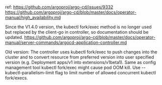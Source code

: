 ref:
https://github.com/argoproj/argo-cd/issues/9332
https://github.com/argoproj/argo-cd/blob/master/docs/operator-manual/high_availability.md

Since the V1.4.0 version, the kubectl fork/exec method is no longer used but replaced by the client-go in controller, so documentation should be updated.
https://github.com/argoproj/argo-cd/blob/master/docs/operator-manual/server-commands/argocd-application-controller.md

Old version:
The controller uses kubectl fork/exec to push changes into the cluster and to convert resource from preferred version into user specified version (e.g. Deployment apps/v1 into extensions/v1beta1). Same as config management tool kubectl fork/exec might cause pod OOM kill. Use --kubectl-parallelism-limit flag to limit number of allowed concurrent kubectl fork/execs.

